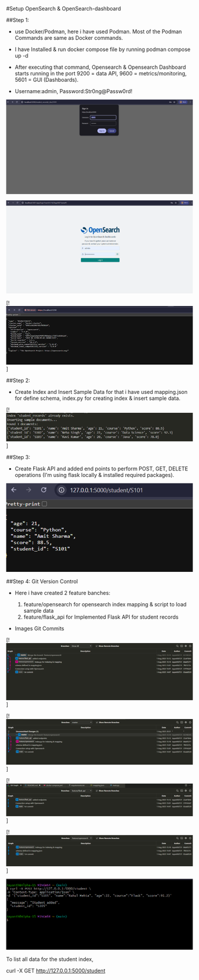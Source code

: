 #Setup OpenSearch & OpenSearch-dashboard


##Step 1:
- use Docker/Podman, here i have used Podman. Most of the Podman Commands are same as Docker commands.

- I have Installed & run docker compose file by running podman compose up -d

- After executing that command, Opensearch & Opensearch Dashboard starts running in the port 9200 = data API, 9600 = metrics/monitoring, 5601 = GUI (Dashboards). 

- Username:admin, Password:Str0ng@Passw0rd!

![Login for opensearch](image-5.png)

![Login for opensearch-dashboard](image-10.png)

[!![localhost:9200](image-4.png)]


##Step 2:
- Create Index and Insert Sample Data for that i have used mapping.json for define schema, index.py for creating index & insert sample data.

[!![inserted data](image-6.png)]



##Step 3: 
- Create Flask API and added end points to perform POST, GET, DELETE operations (I'm using flask locally & installed required packages).

![flask endpoint](image-8.png)


##Step 4: Git Version Control
- Here i have created 2 feature banches: 
    1. feature/opensearch for opensearch index mapping & script to load sample data
    2. feature/flask_api for Implemented Flask API for student records

- Images Git Commits

[!![Complete Git Commit Information](image.png)]

[!![Commit done by master](image-1.png)]

[!![Commit done by feature/flask_api](image-2.png)]

[!![Commit done by feature?opensearch](image-3.png)]




![Sample data inserted](image-9.png)


To list all data for the student index,

curl -X GET http://127.0.0.1:5000/student
